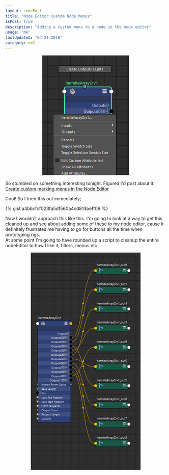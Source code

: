 ```yaml
---
layout: codePost
title: "Node Editor Custom Node Menus"
isPost: true
description: "Adding a custom menu to a node in the node editor"
usage: "NA"
lastUpdated: "04-21-2018"
category: om2
---
```


<center><img src="/assets/examples/nodeEditorMenu.png" alt="nodeMenu"></center>

So stumbled on something interesting tonight. Figured I'd post about it.
<a href="https://help.autodesk.com/view/MAYAUL/2018/ENU/?guid=GUID-834BD274-8A3C-4CCB-81EC-0D2A599CA108">Create custom marking menus in the Node Editor</a>

Cool!
So I tried this out immediately;

{% gist a4bbcfcf023fa5df560a4cd813beff09 %}

Now I wouldn't approach this like this. I'm going to look at a way to get this cleaned up and see about adding some
of these to my node editor, cause it definitely frustrates me having to go for buttons all the time when prototyping
rigs.
<br>
At some point I'm going to have rounded up a script to cleanup the entire nodeEditor to how I like it, filters, menus etc.
<br>
<center><img src="/assets/examples/nodeEditorMenu2.png" alt="nodeMenuResults"></center>
